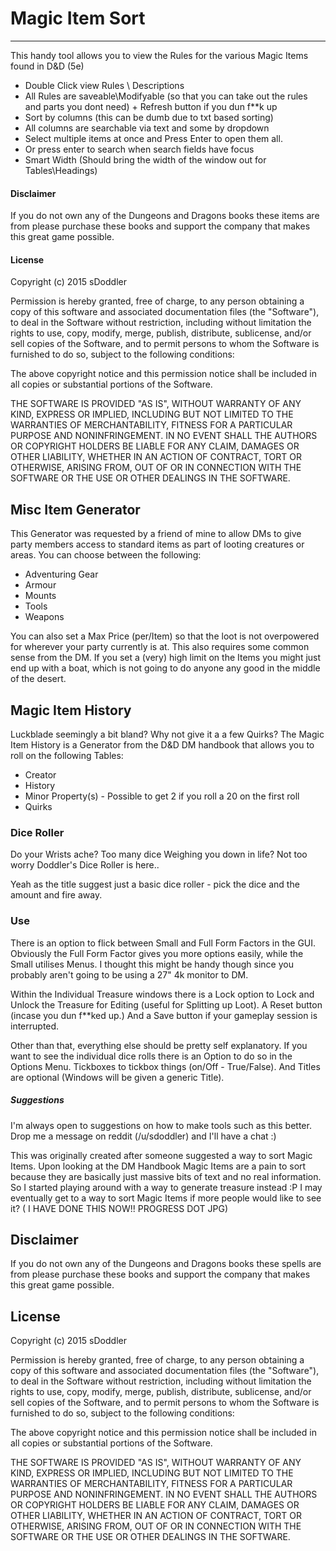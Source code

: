 # Magic Item Sort
---
This handy tool allows you to view the Rules for the various Magic Items found in D&D (5e)

  - Double Click view Rules \ Descriptions
  - All Rules are saveable\Modifyable (so that you can take out the rules and parts you dont need) + Refresh button if you dun f**k up
  - Sort by columns (this can be dumb due to txt based sorting)
  - All columns are searchable via text and some by dropdown
  - Select multiple items at once and Press Enter to open them all.
  - Or press enter to search when search fields have focus
  - Smart Width (Should bring the width of the window out for Tables\Headings)

 
#### Disclaimer
If you do not own any of the Dungeons and Dragons books these items are from please purchase these books and support the company that makes this great game possible.
 

#### License
Copyright (c) 2015 sDoddler



Permission is hereby granted, free of charge, to any person obtaining a copy
of this software and associated documentation files (the "Software"), to deal
in the Software without restriction, including without limitation the rights
to use, copy, modify, merge, publish, distribute, sublicense, and/or sell
copies of the Software, and to permit persons to whom the Software is
furnished to do so, subject to the following conditions:



The above copyright notice and this permission notice shall be included in
all copies or substantial portions of the Software.



THE SOFTWARE IS PROVIDED "AS IS", WITHOUT WARRANTY OF ANY KIND, EXPRESS OR
IMPLIED, INCLUDING BUT NOT LIMITED TO THE WARRANTIES OF MERCHANTABILITY,
FITNESS FOR A PARTICULAR PURPOSE AND NONINFRINGEMENT.  IN NO EVENT SHALL THE
AUTHORS OR COPYRIGHT HOLDERS BE LIABLE FOR ANY CLAIM, DAMAGES OR OTHER
LIABILITY, WHETHER IN AN ACTION OF CONTRACT, TORT OR OTHERWISE, ARISING FROM,
OUT OF OR IN CONNECTION WITH THE SOFTWARE OR THE USE OR OTHER DEALINGS IN
THE SOFTWARE.
 
## Misc Item Generator
This Generator was requested by a friend of mine to allow DMs to give party members access to standard items as part of looting creatures or areas. You can choose between the following:

- Adventuring Gear
- Armour
- Mounts
- Tools
- Weapons

You can also set a Max Price (per/Item) so that the loot is not overpowered for wherever your party currently is at. This also requires some common sense from the DM. If you set a (very) high limit on the Items you might just end up with a boat, which is not going to do anyone any good in the middle of the desert. 

## Magic Item History
Luckblade seemingly a bit bland? Why not give it a a few Quirks?
The Magic Item History is a Generator from the D&D DM handbook that allows you to roll on the following Tables:

- Creator
- History
- Minor Property(s) - Possible to get 2 if you roll a 20 on the first roll
- Quirks

### Dice Roller
Do your Wrists ache? Too many dice Weighing you down in life? Not too worry Doddler's Dice Roller is here..

Yeah as the title suggest just a basic dice roller - pick the dice and the amount and fire away.

### Use
There is an option to flick between Small and Full Form Factors in the GUI. Obviously the Full Form Factor gives you more options easily, while the Small utilises Menus. I thought this might be handy though since you probably aren't going to be using a 27" 4k monitor to DM.

Within the Individual Treasure windows there is a Lock option to Lock and Unlock the Treasure for Editing (useful for Splitting up Loot). A Reset button (incase you dun f**ked up.) And a Save button if your gameplay session is interrupted.

Other than that, everything else should be pretty self explanatory. If you want to see the individual dice rolls there is an Option to do so in the Options Menu. Tickboxes to tickbox things (on/Off - True/False). And Titles are optional (Windows will be given a generic Title).

##### Suggestions
I'm always open to suggestions on how to make tools such as this better. Drop me a message on reddit (/u/sdoddler) and I'll have a chat :)

This was originally created after someone suggested a way to sort Magic Items. Upon looking at the DM Handbook Magic Items are a pain to sort because they are basically just massive bits of text and no real information. So I started playing around with a way to generate treasure instead :P I may  eventually get to a way to sort Magic Items if more people would like to see it? ( I HAVE DONE THIS NOW!! PROGRESS DOT JPG)

Disclaimer
---
If you do not own any of the Dungeons and Dragons books these spells are from please purchase these books and support the company that makes this great game possible.
 

License
----
Copyright (c) 2015 sDoddler


Permission is hereby granted, free of charge, to any person obtaining a copy
of this software and associated documentation files (the "Software"), to deal
in the Software without restriction, including without limitation the rights
to use, copy, modify, merge, publish, distribute, sublicense, and/or sell
copies of the Software, and to permit persons to whom the Software is
furnished to do so, subject to the following conditions:



The above copyright notice and this permission notice shall be included in
all copies or substantial portions of the Software.



THE SOFTWARE IS PROVIDED "AS IS", WITHOUT WARRANTY OF ANY KIND, EXPRESS OR
IMPLIED, INCLUDING BUT NOT LIMITED TO THE WARRANTIES OF MERCHANTABILITY,
FITNESS FOR A PARTICULAR PURPOSE AND NONINFRINGEMENT.  IN NO EVENT SHALL THE
AUTHORS OR COPYRIGHT HOLDERS BE LIABLE FOR ANY CLAIM, DAMAGES OR OTHER
LIABILITY, WHETHER IN AN ACTION OF CONTRACT, TORT OR OTHERWISE, ARISING FROM,
OUT OF OR IN CONNECTION WITH THE SOFTWARE OR THE USE OR OTHER DEALINGS IN
THE SOFTWARE.